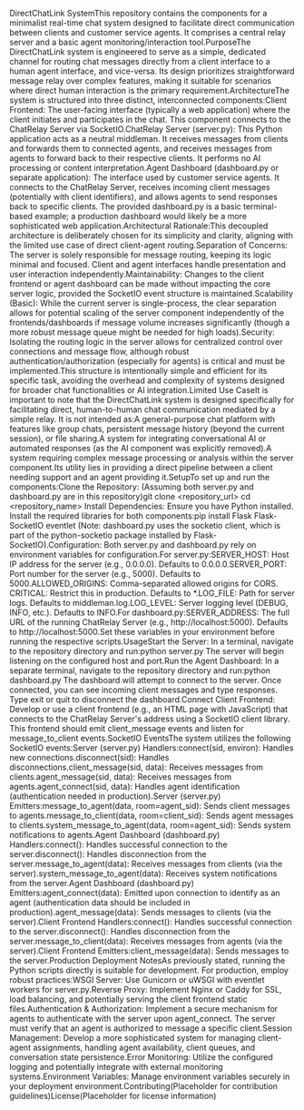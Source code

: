 DirectChatLink SystemThis repository contains the components for a minimalist real-time chat system designed to facilitate direct communication between clients and customer service agents. It comprises a central relay server and a basic agent monitoring/interaction tool.PurposeThe DirectChatLink system is engineered to serve as a simple, dedicated channel for routing chat messages directly from a client interface to a human agent interface, and vice-versa. Its design prioritizes straightforward message relay over complex features, making it suitable for scenarios where direct human interaction is the primary requirement.ArchitectureThe system is structured into three distinct, interconnected components:Client Frontend: The user-facing interface (typically a web application) where the client initiates and participates in the chat. This component connects to the ChatRelay Server via SocketIO.ChatRelay Server (server.py): This Python application acts as a neutral middleman. It receives messages from clients and forwards them to connected agents, and receives messages from agents to forward back to their respective clients. It performs no AI processing or content interpretation.Agent Dashboard (dashboard.py or separate application): The interface used by customer service agents. It connects to the ChatRelay Server, receives incoming client messages (potentially with client identifiers), and allows agents to send responses back to specific clients. The provided dashboard.py is a basic terminal-based example; a production dashboard would likely be a more sophisticated web application.Architectural Rationale:This decoupled architecture is deliberately chosen for its simplicity and clarity, aligning with the limited use case of direct client-agent routing.Separation of Concerns: The server is solely responsible for message routing, keeping its logic minimal and focused. Client and agent interfaces handle presentation and user interaction independently.Maintainability: Changes to the client frontend or agent dashboard can be made without impacting the core server logic, provided the SocketIO event structure is maintained.Scalability (Basic): While the current server is single-process, the clear separation allows for potential scaling of the server component independently of the frontends/dashboards if message volume increases significantly (though a more robust message queue might be needed for high loads).Security: Isolating the routing logic in the server allows for centralized control over connections and message flow, although robust authentication/authorization (especially for agents) is critical and must be implemented.This structure is intentionally simple and efficient for its specific task, avoiding the overhead and complexity of systems designed for broader chat functionalities or AI integration.Limited Use CaseIt is important to note that the DirectChatLink system is designed specifically for facilitating direct, human-to-human chat communication mediated by a simple relay. It is not intended as:A general-purpose chat platform with features like group chats, persistent message history (beyond the current session), or file sharing.A system for integrating conversational AI or automated responses (as the AI component was explicitly removed).A system requiring complex message processing or analysis within the server component.Its utility lies in providing a direct pipeline between a client needing support and an agent providing it.SetupTo set up and run the components:Clone the Repository: (Assuming both server.py and dashboard.py are in this repository)git clone <repository_url>
cd <repository_name>
Install Dependencies: Ensure you have Python installed. Install the required libraries for both components:pip install Flask Flask-SocketIO eventlet
(Note: dashboard.py uses the socketio client, which is part of the python-socketio package installed by Flask-SocketIO).Configuration: Both server.py and dashboard.py rely on environment variables for configuration.For server.py:SERVER_HOST: Host IP address for the server (e.g., 0.0.0.0). Defaults to 0.0.0.0.SERVER_PORT: Port number for the server (e.g., 5000). Defaults to 5000.ALLOWED_ORIGINS: Comma-separated allowed origins for CORS. CRITICAL: Restrict this in production. Defaults to *.LOG_FILE: Path for server logs. Defaults to middleman.log.LOG_LEVEL: Server logging level (DEBUG, INFO, etc.). Defaults to INFO.For dashboard.py:SERVER_ADDRESS: The full URL of the running ChatRelay Server (e.g., http://localhost:5000). Defaults to http://localhost:5000.Set these variables in your environment before running the respective scripts.UsageStart the Server: In a terminal, navigate to the repository directory and run:python server.py
The server will begin listening on the configured host and port.Run the Agent Dashboard: In a separate terminal, navigate to the repository directory and run:python dashboard.py
The dashboard will attempt to connect to the server. Once connected, you can see incoming client messages and type responses. Type exit or quit to disconnect the dashboard.Connect Client Frontend: Develop or use a client frontend (e.g., an HTML page with JavaScript) that connects to the ChatRelay Server's address using a SocketIO client library. This frontend should emit client_message events and listen for message_to_client events.SocketIO EventsThe system utilizes the following SocketIO events:Server (server.py) Handlers:connect(sid, environ): Handles new connections.disconnect(sid): Handles disconnections.client_message(sid, data): Receives messages from clients.agent_message(sid, data): Receives messages from agents.agent_connect(sid, data): Handles agent identification (authentication needed in production).Server (server.py) Emitters:message_to_agent(data, room=agent_sid): Sends client messages to agents.message_to_client(data, room=client_sid): Sends agent messages to clients.system_message_to_agent(data, room=agent_sid): Sends system notifications to agents.Agent Dashboard (dashboard.py) Handlers:connect(): Handles successful connection to the server.disconnect(): Handles disconnection from the server.message_to_agent(data): Receives messages from clients (via the server).system_message_to_agent(data): Receives system notifications from the server.Agent Dashboard (dashboard.py) Emitters:agent_connect(data): Emitted upon connection to identify as an agent (authentication data should be included in production).agent_message(data): Sends messages to clients (via the server).Client Frontend Handlers:connect(): Handles successful connection to the server.disconnect(): Handles disconnection from the server.message_to_client(data): Receives messages from agents (via the server).Client Frontend Emitters:client_message(data): Sends messages to the server.Production Deployment NotesAs previously stated, running the Python scripts directly is suitable for development. For production, employ robust practices:WSGI Server: Use Gunicorn or uWSGI with eventlet workers for server.py.Reverse Proxy: Implement Nginx or Caddy for SSL, load balancing, and potentially serving the client frontend static files.Authentication & Authorization: Implement a secure mechanism for agents to authenticate with the server upon agent_connect. The server must verify that an agent is authorized to message a specific client.Session Management: Develop a more sophisticated system for managing client-agent assignments, handling agent availability, client queues, and conversation state persistence.Error Monitoring: Utilize the configured logging and potentially integrate with external monitoring systems.Environment Variables: Manage environment variables securely in your deployment environment.Contributing(Placeholder for contribution guidelines)License(Placeholder for license information)

